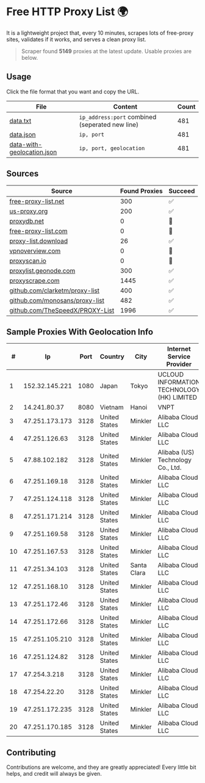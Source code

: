 
# Free HTTP Proxy List 🌍

It is a lightweight project that, every 10 minutes, scrapes lots of free-proxy sites, validates if it works, and serves a clean proxy list.


> Scraper found **5149** proxies at the latest update. Usable proxies are below.

## Usage

Click the file format that you want and copy the URL.


|File|Content|Count|
|----|-------|-----|
|[data.txt](https://raw.githubusercontent.com/themiralay/Proxy-List-World/master/data.txt)|`ip_address:port` combined (seperated new line)|481|
|[data.json](https://raw.githubusercontent.com/themiralay/Proxy-List-World/master/data.json)|`ip, port`|481|
|[data-with-geolocation.json](https://raw.githubusercontent.com/themiralay/Proxy-List-World/master/data-with-geolocation.json)|`ip, port, geolocation`|481|

## Sources

|Source|Found Proxies|Succeed|
|------|-------------|-------|
|[free-proxy-list.net](https://free-proxy-list.net)|300|✅|
|[us-proxy.org](https://www.us-proxy.org)|200|✅|
|[proxydb.net](http://proxydb.net)|0|🚫|
|[free-proxy-list.com](https://free-proxy-list.com/?page=&port=&type%5B%5D=http&type%5B%5D=https&up_time=0&search=Search)|0|🚫|
|[proxy-list.download](https://www.proxy-list.download/HTTP)|26|✅|
|[vpnoverview.com](https://vpnoverview.com/privacy/anonymous-browsing/free-proxy-servers)|0|🚫|
|[proxyscan.io](https://www.proxyscan.io)|0|🚫|
|[proxylist.geonode.com](https://proxylist.geonode.com/api/proxy-list?limit=300&page=1&sort_by=lastChecked&sort_type=desc&protocols=http,https)|300|✅|
|[proxyscrape.com](https://api.proxyscrape.com/v2/?request=displayproxies&protocol=http&timeout=10000&country=all&ssl=all&anonymity=all)|1445|✅|
|[github.com/clarketm/proxy-list](https://raw.githubusercontent.com/clarketm/proxy-list/master/proxy-list-raw.txt)|400|✅|
|[github.com/monosans/proxy-list](https://raw.githubusercontent.com/monosans/proxy-list/main/proxies/http.txt)|482|✅|
|[github.com/TheSpeedX/PROXY-List](https://raw.githubusercontent.com/TheSpeedX/PROXY-List/master/http.txt)|1996|✅|


## Sample Proxies With Geolocation Info

|#|Ip|Port|Country|City|Internet Service Provider|
|-|--|----|-------|----|-------------------------|
|1|152.32.145.221|1080|Japan|Tokyo|UCLOUD INFORMATION TECHNOLOGY (HK) LIMITED|
|2|14.241.80.37|8080|Vietnam|Hanoi|VNPT|
|3|47.251.173.173|3128|United States|Minkler|Alibaba Cloud LLC|
|4|47.251.126.63|3128|United States|Minkler|Alibaba Cloud LLC|
|5|47.88.102.182|3128|United States|Minkler|Alibaba (US) Technology Co., Ltd.|
|6|47.251.169.18|3128|United States|Minkler|Alibaba Cloud LLC|
|7|47.251.124.118|3128|United States|Minkler|Alibaba Cloud LLC|
|8|47.251.171.214|3128|United States|Minkler|Alibaba Cloud LLC|
|9|47.251.169.58|3128|United States|Minkler|Alibaba Cloud LLC|
|10|47.251.167.53|3128|United States|Minkler|Alibaba Cloud LLC|
|11|47.251.34.103|3128|United States|Santa Clara|Alibaba Cloud LLC|
|12|47.251.168.10|3128|United States|Minkler|Alibaba Cloud LLC|
|13|47.251.172.46|3128|United States|Minkler|Alibaba Cloud LLC|
|14|47.251.172.66|3128|United States|Minkler|Alibaba Cloud LLC|
|15|47.251.105.210|3128|United States|Minkler|Alibaba Cloud LLC|
|16|47.251.124.82|3128|United States|Minkler|Alibaba Cloud LLC|
|17|47.254.3.218|3128|United States|Minkler|Alibaba Cloud LLC|
|18|47.254.22.20|3128|United States|Minkler|Alibaba Cloud LLC|
|19|47.251.172.235|3128|United States|Minkler|Alibaba Cloud LLC|
|20|47.251.170.185|3128|United States|Minkler|Alibaba Cloud LLC|



## Contributing

Contributions are welcome, and they are greatly appreciated! Every
little bit helps, and credit will always be given.

